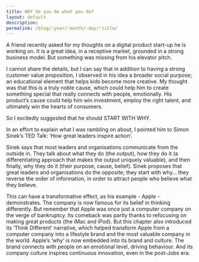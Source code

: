```yaml
---
title: WHY do you do what you do?
layout: default
description:
permalink: /blog/:year/:month/:day/:title/
---
```


A friend recently asked for my thoughts on a digital product start-up he is working on. It is a great idea, in a receptive market, grounded in a strong business model. But something was missing from his elevator pitch.

I cannot share the details, but I can say that in addition to having a strong customer value proposition, I observed in his idea a broader social purpose; an educational element that helps kids become more creative. My thought was that this is a truly noble cause, which could help him to create something special that really connects with people, emotionally. His product’s cause could help him win investment, employ the right talent, and ultimately win the hearts of consumers.

<!--more-->

So I excitedly suggested that he should START WITH WHY.

In an effort to explain what I was rambling on about, I pointed him to Simon Sinek’s TED Talk: ‘How great leaders inspire action’.

Sinek says that most leaders and organisations communicate from the outside in. They talk about what they do (the output), how they do it (a differentiating approach that makes the output uniquely valuable), and then finally, why they do it (their purpose, cause, belief). Sinek proposes that great leaders and organisations do the opposite; they start with why… they reverse the order of information, in order to attract people who believe what they believe.

This can have a transformative effect, as his example - Apple - demonstrates. The company is now famous for its belief in thinking differently. But remember that Apple was once just a computer company on the verge of bankruptcy. Its comeback was partly thanks to refocusing on making great products (the iMac and iPod). But this chapter also introduced its ‘Think Different’ narrative, which helped transform Apple from a computer company into a lifestyle brand and the most valuable company in the world. Apple’s ‘why’ is now embedded into its brand and culture. The brand connects with people on an emotional level, driving behaviour. And its company culture inspires continuous innovation, even in the post-Jobs era.